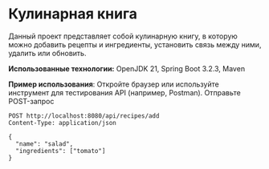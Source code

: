 # Кулинарная книга

Данный проект представляет собой кулинарную книгу, в которую можно добавить рецепты и ингредиенты, установить связь между ними, удалить или обновить.

**Использованные технологии:** OpenJDK 21, Spring Boot 3.2.3, Maven


**Пример использования**:
    Откройте браузер или используйте инструмент для тестирования API (например, Postman).
    Отправьте POST-запрос 
    
    POST http://localhost:8080/api/recipes/add
    Content-Type: application/json
    
    {
      "name": "salad",
      "ingredients": ["tomato"]
    }

